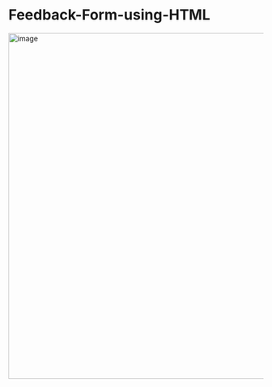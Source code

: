 # Feedback-Form-using-HTML

<img width="566" height="682" alt="image" src="https://github.com/user-attachments/assets/36a80b6a-d396-4332-9e33-e6b4e78ee5c4" />

